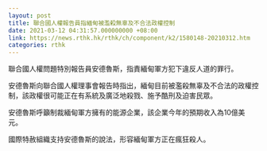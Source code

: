 ```yaml
---
layout: post
title: 聯合國人權報告員指緬甸被濫殺無辜及不合法政權控制
date: 2021-03-12 04:31:57.000000000 +08:00
link: https://news.rthk.hk/rthk/ch/component/k2/1580148-20210312.htm
categories: rthk
---
```


聯合國人權問題特別報告員安德魯斯，指責緬甸軍方犯下違反人道的罪行。

安德魯斯向聯合國人權理事會報告時指出，緬甸目前被濫殺無辜及不合法的政權控制，該政權很可能正在有系統及廣泛地殺戮、施予酷刑及迫害民眾。

安德魯斯呼籲制裁緬甸軍方擁有的能源企業，該企業今年的預期收入為10億美元。

國際特赦組織支持安德魯斯的說法，形容緬甸軍方正在瘋狂殺人。
